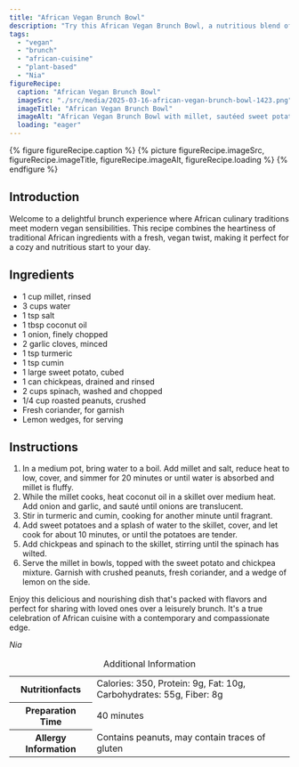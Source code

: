 ```yaml
---
title: "African Vegan Brunch Bowl"
description: "Try this African Vegan Brunch Bowl, a nutritious blend of millet, sweet potatoes, and chickpeas, spiced with turmeric and cumin, perfect for a hearty start to your day."
tags:
  - "vegan"
  - "brunch"
  - "african-cuisine"
  - "plant-based"
  - "Nia"
figureRecipe: 
  caption: "African Vegan Brunch Bowl"
  imageSrc: "./src/media/2025-03-16-african-vegan-brunch-bowl-1423.png"
  imageTitle: "African Vegan Brunch Bowl"
  imageAlt: "African Vegan Brunch Bowl with millet, sautéed sweet potatoes, chickpeas, spinach, peanuts, and coriander on a minimalist table, with a lemon wedge."
  loading: "eager"
---
```


{% figure figureRecipe.caption %}
{% picture figureRecipe.imageSrc, figureRecipe.imageTitle, figureRecipe.imageAlt, figureRecipe.loading %}
{% endfigure %}

## Introduction

Welcome to a delightful brunch experience where African culinary traditions meet modern vegan sensibilities. This recipe combines the heartiness of traditional African ingredients with a fresh, vegan twist, making it perfect for a cozy and nutritious start to your day.

## Ingredients

- 1 cup millet, rinsed
- 3 cups water
- 1 tsp salt
- 1 tbsp coconut oil
- 1 onion, finely chopped
- 2 garlic cloves, minced
- 1 tsp turmeric
- 1 tsp cumin
- 1 large sweet potato, cubed
- 1 can chickpeas, drained and rinsed
- 2 cups spinach, washed and chopped
- 1/4 cup roasted peanuts, crushed
- Fresh coriander, for garnish
- Lemon wedges, for serving

## Instructions

1. In a medium pot, bring water to a boil. Add millet and salt, reduce heat to low, cover, and simmer for 20 minutes or until water is absorbed and millet is fluffy.
2. While the millet cooks, heat coconut oil in a skillet over medium heat. Add onion and garlic, and sauté until onions are translucent.
3. Stir in turmeric and cumin, cooking for another minute until fragrant.
4. Add sweet potatoes and a splash of water to the skillet, cover, and let cook for about 10 minutes, or until the potatoes are tender.
5. Add chickpeas and spinach to the skillet, stirring until the spinach has wilted.
6. Serve the millet in bowls, topped with the sweet potato and chickpea mixture. Garnish with crushed peanuts, fresh coriander, and a wedge of lemon on the side.

Enjoy this delicious and nourishing dish that's packed with flavors and perfect for sharing with loved ones over a leisurely brunch. It's a true celebration of African cuisine with a contemporary and compassionate edge.

*Nia*

<table><caption class='sr-only'>Additional Information</caption><tr><th>Nutritionfacts</th><td>Calories: 350, Protein: 9g, Fat: 10g, Carbohydrates: 55g, Fiber: 8g&nbsp;</td></tr><tr><th>Preparation Time</th><td>40 minutes&nbsp;</td></tr><tr><th>Allergy Information</th><td>Contains peanuts, may contain traces of gluten&nbsp;</td></tr></table>

